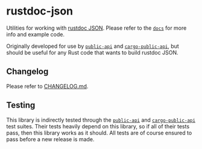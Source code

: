 # rustdoc-json

Utilities for working with [rustdoc JSON](https://github.com/rust-lang/rust/issues/76578). Please refer to the [`docs`](https://docs.rs/rustdoc-json) for more info and example code.

Originally developed for use by [`public-api`](https://crates.io/crates/public-api) and [`cargo-public-api`](https://crates.io/crates/cargo-public-api), but should be useful for any Rust code that wants to build rustdoc JSON.

## Changelog

Please refer to [CHANGELOG.md](CHANGELOG.md).

## Testing

This library is indirectly tested through the [`public-api`](https://crates.io/crates/public-api) and [`cargo-public-api`](https://crates.io/crates/cargo-public-api) test suites. Their tests heavily depend on this library, so if all of their tests pass, then this library works as it should. All tests are of course ensured to pass before a new release is made.
